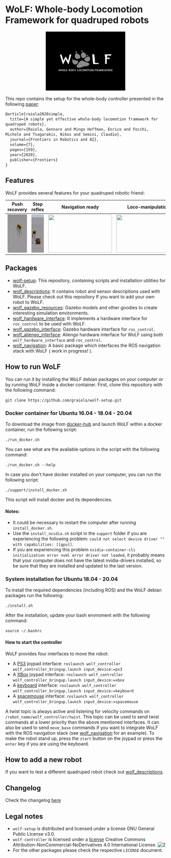 # WoLF: Whole-body Locomotion Framework for quadruped robots

<p align="center">
  <img src="docs/wolf-logo.jpeg" width="250" height="185" />
</p>

This repo contains the setup for the whole-body controller presented in the following [paper](https://hal.archives-ouvertes.fr/hal-03005133/document): 

```
@article{raiola2020simple,
  title={A simple yet effective whole-body locomotion framework for quadruped robots},
  author={Raiola, Gennaro and Mingo Hoffman, Enrico and Focchi, Michele and Tsagarakis, Nikos and Semini, Claudio},
  journal={Frontiers in Robotics and AI},
  volume={7},
  pages={159},
  year={2020},
  publisher={Frontiers}
}
```

## Features

WoLF provides several features for your quadruped robotic friend:

<center>

|  Push recovery |  Step reflex | Navigation ready  | Loco-manipulation  | Multi robot  |
|:-:|:-:|:-:|:-:|:-:|
|  <img src="docs/push_recovery.gif" width="200" height="120" /> |   <img src="docs/step_reflex.gif" width="200" height="120" />  | <img src="docs/spot_navigation.gif" width="200" height="120" />  | <img src="docs/spot_arm.gif" width="200" height="120" />  | <img src="docs/robots.png" width="160" height="120" />  |

</center>

## Packages

- [wolf-setup](https://github.com/graiola/wolf-setup): This repository, containing scripts and installation utilities for WoLF.
- [wolf_descriptions](https://github.com/graiola/wolf_descriptions): It contains robot and sensor descriptions used with WoLF. Please check out this repository If you want to add your own robot to WoLF.
- [wolf_gazebo_resources](https://github.com/graiola/wolf_gazebo_resources): Gazebo models and other goodies to create interesting simulation environments.
- [wolf_hardware_interface](https://github.com/graiola/wolf_hardware_interface): It implements a hardware interface for `ros_control` to be used with WoLF.
- [wolf_gazebo_interface](https://github.com/graiola/wolf_gazebo_interface): Gazebo hardware interface for `ros_control`.
- [wolf_aliengo_interface](https://github.com/graiola/wolf_aliengo_interface): Aliengo hardware interface for WoLF using both `wolf_hardware_interface` and `ros_control`.
- [wolf_navigation](https://github.com/graiola/wolf_navigation): A basic package which interfaces the ROS navigation stack with WoLF ( work in progress! ).

## How to run WoLF

You can run it by installing the WoLF debian packages on your computer or by running WoLF inside a docker container. First, clone this repository with the following command:

`git clone https://github.com/graiola/wolf-setup.git`

### Docker container for Ubuntu 16.04 - 18.04 - 20.04

To download the image from [docker-hub](https://hub.docker.com/r/serger87/wolf-app) and launch WoLF within a docker container, run the following script:

`./run_docker.sh`

You can see what are the available options in the script with the following command:

`./run_docker.sh --help`

In case you don't have docker installed on your computer, you can run the following script:

`./support/install_docker.sh`

This script will install docker and its dependencies.

#### Notes:

- It could be necessary to restart the computer after running `install_docker.sh`.
- Use the `install_nvidia.sh` script in the `support` folder  if you are experiencing the following problem: `could not select device driver "" with capabilities: [[gpu]]`. 
- If you are experiencing this problem `nvidia-container-cli initialization error nvml error driver not loaded`, it probably means that your computer does not have the latest nvidia-drivers installed, so be sure that they are installed and updated to the last version.

### System installation for Ubuntu 18.04 - 20.04

To install the required dependencies (including ROS) and the WoLF debian packages run the following:

`./install.sh`

After the installation, update your bash enviroment with the following command:

`source ~/.bashrc`

#### How to start the controller

WoLF provides four interfaces to move the robot:

- A [PS3](docs/ps3.png) joypad interface: `roslaunch wolf_controller wolf_controller_bringup.launch input_device:=ps3`
- A [XBox](docs/xbox.jpeg) joypad interface: `roslaunch wolf_controller wolf_controller_bringup.launch input_device:=xbox`
- A [keyboard](docs/keyboard.png) interface: `roslaunch wolf_controller wolf_controller_bringup.launch input_device:=keyboard`
- A [spacemouse](docs/spacemouse.pdf) interface: `roslaunch wolf_controller wolf_controller_bringup.launch input_device:=spacemouse`

A twist topic is always active and listening for velocity commands on `/robot_name/wolf_controller/twist`. This topic can be used to send twist commands at a lower priority than the above mentioned interfaces.
It can also be used to send `move_base` commands if you want  to integrate WoLF with the ROS navigation stack (see [wolf_navigation](https://github.com/graiola/wolf_navigation) for an example).
To make the robot stand up, press the `start` button on the joypad or press the `enter` key if you are using the keyboard.

## How to add a new robot

If you want to test a different quadruped robot check out [wolf_descriptions](https://github.com/graiola/wolf_descriptions).

## Changelog

Check the changelog [here](CHANGELOG.md)

## Legal notes

- `wolf-setup` is distributed and licensed under a license GNU General Public License v3.0.
- `wolf-controller` is licensed under a [license]("http://creativecommons.org/licenses/by-nc-nd/4.0/") Creative Commons Attribution-NonCommercial-NoDerivatives 4.0 International License</a>.
![2](https://i.creativecommons.org/l/by-nc-nd/4.0/88x31.png)
- For the other packages please check the respective `LICENSE` document.
